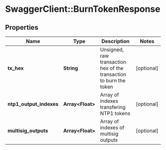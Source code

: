 # SwaggerClient::BurnTokenResponse

## Properties
Name | Type | Description | Notes
------------ | ------------- | ------------- | -------------
**tx_hex** | **String** | Unsigned, raw transaction hex of the transaction to burn the token | [optional] 
**ntp1_output_indexes** | **Array&lt;Float&gt;** | Array of indexes transfering NTP1 tokens | [optional] 
**multisig_outputs** | **Array&lt;Float&gt;** | Array of indexes of multisig outputs | [optional] 


